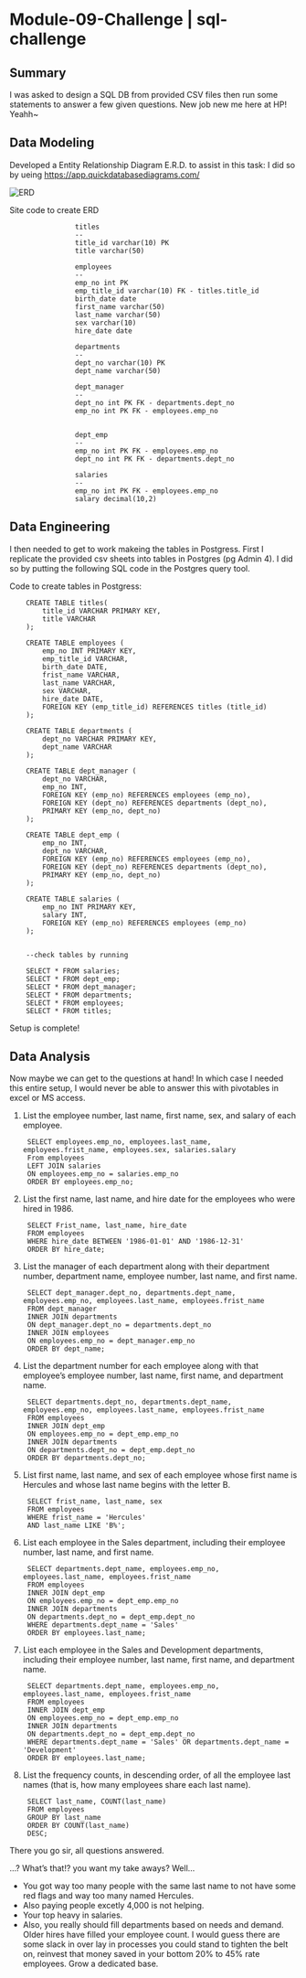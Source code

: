 # Module-09-Challenge | sql-challenge

## Summary
I was asked to design a SQL DB from provided CSV files then run some statements to answer a few given questions. New job new me here at HP! Yeahh~


## Data Modeling
Developed a Entity Relationship Diagram E.R.D. to assist in this task:
I did so by ueing https://app.quickdatabasediagrams.com/

   ![ERD](DB_layout.JPG)  
   
   Site code to create ERD

                    titles
                    --
                    title_id varchar(10) PK
                    title varchar(50)

                    employees
                    --
                    emp_no int PK
                    emp_title_id varchar(10) FK - titles.title_id 
                    birth_date date
                    first_name varchar(50)
                    last_name varchar(50)
                    sex varchar(10)
                    hire_date date

                    departments
                    --
                    dept_no varchar(10) PK
                    dept_name varchar(50)

                    dept_manager
                    --
                    dept_no int PK FK - departments.dept_no
                    emp_no int PK FK - employees.emp_no


                    dept_emp
                    --
                    emp_no int PK FK - employees.emp_no
                    dept_no int PK FK - departments.dept_no

                    salaries
                    --
                    emp_no int PK FK - employees.emp_no
                    salary decimal(10,2)



## Data Engineering
I then needed to get to work makeing the tables in Postgress. First I replicate the provided csv sheets into tables in Postgres (pg Admin 4). I did so by putting the following SQL code in the Postgres query tool.

Code to create tables in Postgress:
        
        CREATE TABLE titles(
            title_id VARCHAR PRIMARY KEY,
            title VARCHAR
        );

        CREATE TABLE employees ( 
            emp_no INT PRIMARY KEY,
            emp_title_id VARCHAR,
            birth_date DATE,
            frist_name VARCHAR,
            last_name VARCHAR,
            sex VARCHAR,
            hire_date DATE,
            FOREIGN KEY (emp_title_id) REFERENCES titles (title_id)
        );
 
        CREATE TABLE departments ( 
            dept_no VARCHAR PRIMARY KEY,
            dept_name VARCHAR
        );

        CREATE TABLE dept_manager ( 
            dept_no VARCHAR,
            emp_no INT,
            FOREIGN KEY (emp_no) REFERENCES employees (emp_no),
            FOREIGN KEY (dept_no) REFERENCES departments (dept_no),
            PRIMARY KEY (emp_no, dept_no)
        );

        CREATE TABLE dept_emp ( 
            emp_no INT,
            dept_no VARCHAR,
            FOREIGN KEY (emp_no) REFERENCES employees (emp_no),
            FOREIGN KEY (dept_no) REFERENCES departments (dept_no),
            PRIMARY KEY (emp_no, dept_no)
        );

        CREATE TABLE salaries ( 
            emp_no INT PRIMARY KEY,
            salary INT,
            FOREIGN KEY (emp_no) REFERENCES employees (emp_no)
        );
        
        
        --check tables by running
        
        SELECT * FROM salaries;
        SELECT * FROM dept_emp;
        SELECT * FROM dept_manager;
        SELECT * FROM departments;
        SELECT * FROM employees;
        SELECT * FROM titles;
        
Setup is complete!       

## Data Analysis
Now maybe we can get to the questions at hand! In which case I needed this entire setup, I would never be able to answer this with pivotables in excel or MS access. 

1. List the employee number, last name, first name, sex, and salary of each employee.

		SELECT employees.emp_no, employees.last_name, employees.frist_name, employees.sex, salaries.salary
		From employees
		LEFT JOIN salaries
		ON employees.emp_no = salaries.emp_no
		ORDER BY employees.emp_no;

2. List the first name, last name, and hire date for the employees who were hired in 1986.

        SELECT Frist_name, last_name, hire_date
        FROM employees
        WHERE hire_date BETWEEN '1986-01-01' AND '1986-12-31'
        ORDER BY hire_date;

3. List the manager of each department along with their department number, department name, employee number, last name, and first name.

        SELECT dept_manager.dept_no, departments.dept_name, employees.emp_no, employees.last_name, employees.frist_name
        FROM dept_manager
        INNER JOIN departments
        ON dept_manager.dept_no = departments.dept_no
        INNER JOIN employees
        ON employees.emp_no = dept_manager.emp_no
        ORDER BY dept_name;

4. List the department number for each employee along with that employee’s employee number, last name, first name, and department name.

        SELECT departments.dept_no, departments.dept_name, employees.emp_no, employees.last_name, employees.frist_name
        FROM employees
        INNER JOIN dept_emp
        ON employees.emp_no = dept_emp.emp_no
        INNER JOIN departments 
        ON departments.dept_no = dept_emp.dept_no
        ORDER BY departments.dept_no;

5. List first name, last name, and sex of each employee whose first name is Hercules and whose last name begins with the letter B.

        SELECT frist_name, last_name, sex
        FROM employees 
        WHERE frist_name = 'Hercules'
        AND last_name LIKE 'B%';

6. List each employee in the Sales department, including their employee number, last name, and first name.

        SELECT departments.dept_name, employees.emp_no, employees.last_name, employees.frist_name
        FROM employees
        INNER JOIN dept_emp
        ON employees.emp_no = dept_emp.emp_no
        INNER JOIN departments 
        ON departments.dept_no = dept_emp.dept_no
        WHERE departments.dept_name = 'Sales'
        ORDER BY employees.last_name;

7. List each employee in the Sales and Development departments, including their employee number, last name, first name, and department name.

        SELECT departments.dept_name, employees.emp_no, employees.last_name, employees.frist_name
        FROM employees
        INNER JOIN dept_emp
        ON employees.emp_no = dept_emp.emp_no
        INNER JOIN departments 
        ON departments.dept_no = dept_emp.dept_no
        WHERE departments.dept_name = 'Sales' OR departments.dept_name = 'Development'
        ORDER BY employees.last_name;

8. List the frequency counts, in descending order, of all the employee last names (that is, how many employees share each last name).   

        SELECT last_name, COUNT(last_name)
        FROM employees
        GROUP BY last_name
        ORDER BY COUNT(last_name)
        DESC;
        
There you go sir, all questions answered.

…? What’s that!?  you want my take aways? 
	Well…
-	You got way too many people with the same last name to not have some red flags and way too many named Hercules.
-	Also paying people excetly 4,000 is not helping. 
-	Your top heavy in salaries. 
-	Also, you really should fill departments based on needs and demand. Older hires have filled your employee count. I would guess there are some slack in over lay in processes you could stand to tighten the belt on, reinvest that money saved in your bottom 20% to 45% rate employees. Grow a dedicated base. 
